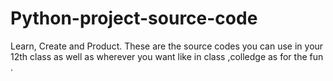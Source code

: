 # Python-project-source-code
Learn, Create and Product. These are the source codes you can use in your 12th class as well as wherever you want like in class ,colledge as for the fun .
